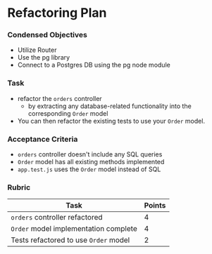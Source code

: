 # Refactoring Plan

### Condensed Objectives

- Utilize Router
- Use the pg library
- Connect to a Postgres DB using the pg node module

### Task

- refactor the `orders` controller
  - by extracting any database-related functionality into the corresponding `Order` model
- You can then refactor the existing tests to use your `Order` model.

### Acceptance Criteria

- `orders` controller doesn't include any SQL queries
- `Order` model has all existing methods implemented
- `app.test.js` uses the `Order` model instead of SQL

### Rubric

| Task                                  | Points |
| ------------------------------------- | ------ |
| `orders` controller refactored        | 4      |
| `Order` model implementation complete | 4      |
| Tests refactored to use `Order` model | 2      |
